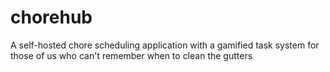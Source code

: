 # chorehub
A self-hosted chore scheduling application with a gamified task system for those of us who can't remember when to clean the gutters

